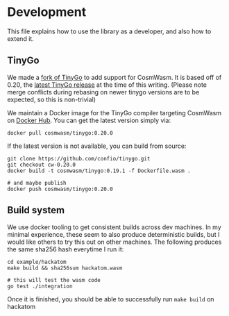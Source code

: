 # Development

This file explains how to use the library as a developer, and also how to extend it.

## TinyGo

We made a [fork of TinyGo](https://github.com/confio/tinygo) to add support for CosmWasm.
It is based off of 0.20, the [latest TinyGo release](https://github.com/confio/tinygo)
at the time of this writing.
(Please note merge conflicts during rebasing on newer tinygo versions are to be expected, so this is non-trivial)

We maintain a Docker image for the TinyGo compiler targeting CosmWasm on [Docker Hub](https://hub.docker.com/r/cosmwasm/tinygo/tags).
You can get the latest version simply via:

```shell script
docker pull cosmwasm/tinygo:0.20.0
```

If the latest version is not available, you can build from source:

```
git clone https://github.com/confio/tinygo.git
git checkout cw-0.20.0
docker build -t cosmwasm/tinygo:0.19.1 -f Dockerfile.wasm .

# and maybe publish
docker push cosmwasm/tinygo:0.20.0
```


## Build system

We use docker tooling to get consistent builds across dev machines.
In my minimal experience, these seem to also produce deterministic
builds, but I would like others to try this out on other machines.
The following produces the same sha256 hash everytime I run it:

```
cd example/hackatom
make build && sha256sum hackatom.wasm

# this will test the wasm code
go test ./integration
```

Once it is finished, you should be able to successfully run `make build` on hackatom

 